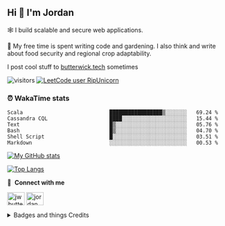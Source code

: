 ## Hi 👋 I'm Jordan

🕸️ I build scalable and secure web applications. 

🌽 My free time is spent writing code and gardening. I also think and write about food security and regional crop adaptability.

I post cool stuff to [butterwick.tech](https://butterwick.tech) sometimes

![visitors](https://visitor-badge.glitch.me/badge?page_id=jbutterwick.jbutterwick&left_color=#282828&right_color=#98971a)  [![LeetCode user RipUnicorn](https://img.shields.io/badge/dynamic/json?style=flat&labelColor=black&color=%23ffa116&label=Solved&query=solvedOverTotal&url=https%3A%2F%2Fleetcode-badge.vercel.app%2Fapi%2Fusers%2FRipUnicorn&logo=leetcode&logoColor=yellow)](https://leetcode.com/RipUnicorn/)


### ⏰ WakaTime stats
<!--START_SECTION:waka-->

```text
Scala                            █████████████████▒░░░░░░░   69.24 %
Cassandra CQL                    ████░░░░░░░░░░░░░░░░░░░░░   15.44 %
Text                             █▒░░░░░░░░░░░░░░░░░░░░░░░   05.76 %
Bash                             █▒░░░░░░░░░░░░░░░░░░░░░░░   04.70 %
Shell Script                     █░░░░░░░░░░░░░░░░░░░░░░░░   03.51 %
Markdown                         ░░░░░░░░░░░░░░░░░░░░░░░░░   00.53 %
```

<!--END_SECTION:waka-->

[![My GitHub stats](https://github-readme-stats.vercel.app/api?username=jbutterwick&show_icons=true&theme=nord&count_private=true)](https://github.com/jbutterwick/github-readme-stats)

[![Top Langs](https://github-readme-stats.vercel.app/api/top-langs/?username=jbutterwick&layout=compact&theme=nord&count_private=true)](https://github.com/jbutterwick/github-readme-stats)

🔗 &nbsp;**Connect with me**
<p align="left">
<a href="https://twitter.com/jwbutterwick" target="blank"><img align="center" src="https://raw.githubusercontent.com/rahuldkjain/github-profile-readme-generator/master/src/images/icons/Social/twitter.svg" alt="jwbutterwick" height="30" width="40" /></a>
<a href="https://linkedin.com/in/jordanwb" target="blank"><img align="center" src="https://raw.githubusercontent.com/rahuldkjain/github-profile-readme-generator/master/src/images/icons/Social/linked-in-alt.svg" alt="jordanwb" height="30" width="40" /></a>

<br>
  
<details>
<summary>Badges and things Credits</summary>
  
  - [LeetCode Badge](https://github.com/cascandaliato/leetcode-badge)
  - [Visitors Badge](https://github.com/antonkomarev/github-profile-views-counter)
  - [Github README Stats](https://github.com/anuraghazra/github-readme-stats)
  - [WakaTime Stats](https://github.com/athul/waka-readme)
  
</details
